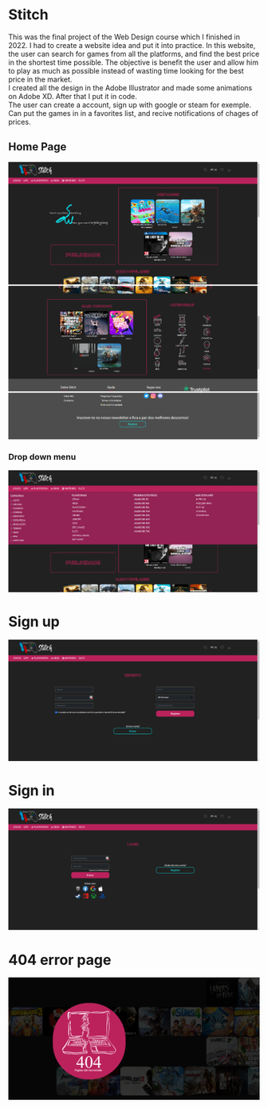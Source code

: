 # Stitch

This was the final project of the Web Design course which I finished in 2022.
I had to create a website idea and put it into practice. In this website, the user can search for games from all the platforms, and find the best price in the shortest time possible. The objective is benefit the user and allow him to play as much as possible instead of wasting time looking for the best price in the market. <br>
I created all the design in the Adobe Illustrator and made some animations on Adobe XD. After that I put it in code. <br>
The user can create a account, sign up with google or steam for exemple. Can put the games in in a favorites list, and recive notifications of chages of prices.

## Home Page
![](screenshots/1.png)
![](screenshots/2.png)
![](screenshots/3.png)

### Drop down menu
![](screenshots/4.png)

# Sign up
![](screenshots/5.png)

# Sign in
![](screenshots/6.png)

# 404 error page
![](screenshots/7.png)

